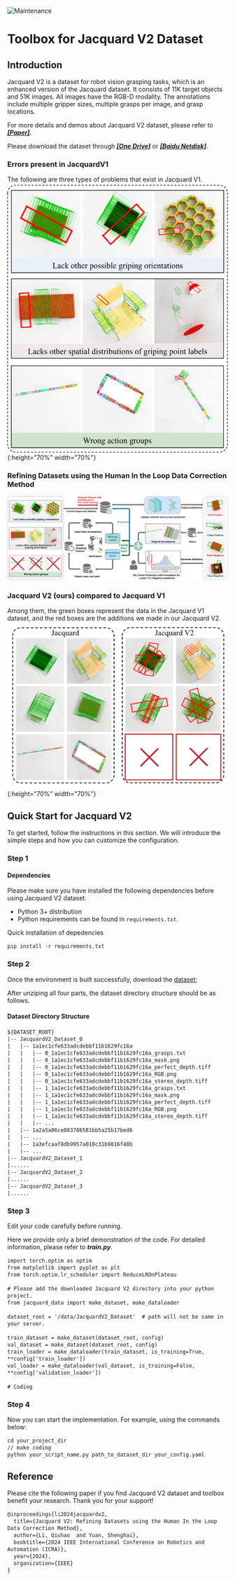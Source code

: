 ![Maintenance](https://img.shields.io/badge/Maintained%3F-YES-green.svg)

# Toolbox for Jacquard V2 Dataset

## Introduction

Jacquard V2 is a dataset for robot vision grasping tasks, which is an enhanced version of the Jacquard dataset. It consists of 11K target objects and 51K images. All images have the RGB-D modality. The annotations include multiple gripper sizes, multiple grasps per image, and grasp locations.

For more details and demos about Jacquard V2 dataset, please refer to _**[[Paper]](https://xxxxxxxx).**_

<span id=download>Please download the dataset</span> through _**[[One Drive]](https://xxxxxxx)**_ or _**[[Baidu Netdisk]](https://pan.baidu.com/s/14SIj1jGyMdYjmKPWMI056Q?pwd=1234)**_.

### Errors present in JacquardV1
The following are three types of problems that exist in Jacquard V1.
![figure](https://github.com/lqh12345/Jacquard_V2/blob/main/figure/Errors%20present%20in%20JacquardV1.png){:height="70%" width="70%"}

### Refining Datasets using the Human In the Loop Data Correction Method
![figure](https://github.com/lqh12345/Jacquard_V2/blob/main/figure/Overall%20flowchart.png)

### Jacquard V2 (ours) compared to Jacquard V1
Among them, the green boxes represent the data in the Jacquard V1 dataset, and the red boxes are the additions we made in our Jacquard V2.
![figure](https://github.com/lqh12345/Jacquard_V2/blob/main/figure/JacquardV1_VS_JacquardV2.png){:height="70%" width="70%"}



## Quick Start for Jacquard V2

To get started, follow the instructions in this section. We will introduce the simple steps and how you can customize the configuration.&#x20;

### Step 1

#### Dependencies

Please make sure you have installed the following dependencies before using Jacquard V2 dataset.&#x20;
* Python 3+ distribution
* Python requirements can be found in `requirements.txt`.

Quick installation of depedencies

```
pip install -r requirements.txt
```

### Step 2

Once the environment is built successfully, download the [dataset](#download);

After unziping all four parts, the dataset directory structure should be as follows.&#x20;

#### Dataset Directory Structure

```
${DATASET_ROOT}
|-- JacquardV2_Dataset_0
|   |-- 1a1ec1cfe633adcdebbf11b1629fc16a
|   |   |-- 0_1a1ec1cfe633adcdebbf11b1629fc16a_grasps.txt
|   |   |-- 0_1a1ec1cfe633adcdebbf11b1629fc16a_mask.png
|   |   |-- 0_1a1ec1cfe633adcdebbf11b1629fc16a_perfect_depth.tiff
|   |   |-- 0_1a1ec1cfe633adcdebbf11b1629fc16a_RGB.png
|   |   |-- 0_1a1ec1cfe633adcdebbf11b1629fc16a_stereo_depth.tiff
|   |   |-- 1_1a1ec1cfe633adcdebbf11b1629fc16a_grasps.txt
|   |   |-- 1_1a1ec1cfe633adcdebbf11b1629fc16a_mask.png
|   |   |-- 1_1a1ec1cfe633adcdebbf11b1629fc16a_perfect_depth.tiff
|   |   |-- 1_1a1ec1cfe633adcdebbf11b1629fc16a_RGB.png
|   |   |-- 1_1a1ec1cfe633adcdebbf11b1629fc16a_stereo_depth.tiff
|   |   |-- ...
|   |-- 1a2a5a06ce083786581bb5a25b17bed6
|   |-- ...
|   |-- 1a3efcaaf8db9957a010c31b9816f48b
|   |-- ...
|-- JacquardV2_Dataset_1
|......
|-- JacquardV2_Dataset_2
|......
|-- JacquardV2_Dataset_3
|......
```

### Step 3

Edit your code carefully before running. 

Here we provide only a brief demonstration of the code. For detailed information, please refer to _**train.py**_.&#x20;

```
import torch.optim as optim
from matplotlib import pyplot as plt
from torch.optim.lr_scheduler import ReduceLROnPlateau

# Please add the downloaded Jacquard V2 directory into your python project. 
from jacquard_data import make_dataset, make_dataloader

dataset_root = '/data/JacquardV2_Dataset'  # path will not be same in your server.

train_dataset = make_dataset(dataset_root, config)
val_dataset = make_dataset(dataset_root, config)
train_loader = make_dataloader(train_dataset, is_training=True, **config['train_loader'])
val_loader = make_dataloader(val_dataset, is_training=False, **config['validation_loader'])

# Coding

```

### Step 4

Now you can start the implementation. For example, using the commands below:&#x20;

```
cd your_project_dir
// make coding
python your_script_name.py path_to_dataset_dir your_config.yaml
```

## Reference

Please cite the following paper if you find Jacquard V2 dataset and toolbox benefit your research. Thank you for your support!&#x20;
```
@inproceedings{li2024jacquardv2,
  title={Jacquard V2: Refining Datasets using the Human In the Loop Data Correction Method},
  author={Li, Qiuhao  and Yuan, Shenghai},
  booktitle={2024 IEEE International Conference on Robotics and Automation (ICRA)},
  year={2024},
  organization={IEEE}
}
```

